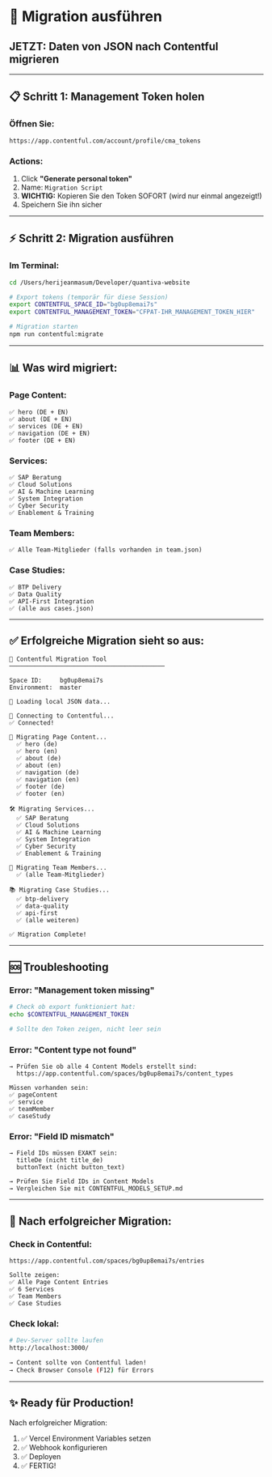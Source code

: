 # 🚀 Migration ausführen

## JETZT: Daten von JSON nach Contentful migrieren

---

## 📋 **Schritt 1: Management Token holen**

### **Öffnen Sie:**
```
https://app.contentful.com/account/profile/cma_tokens
```

### **Actions:**
1. Click **"Generate personal token"**
2. Name: `Migration Script`
3. **WICHTIG:** Kopieren Sie den Token SOFORT (wird nur einmal angezeigt!)
4. Speichern Sie ihn sicher

---

## ⚡ **Schritt 2: Migration ausführen**

### **Im Terminal:**
```bash
cd /Users/herijeanmasum/Developer/quantiva-website

# Export tokens (temporär für diese Session)
export CONTENTFUL_SPACE_ID="bg0up8emai7s"
export CONTENTFUL_MANAGEMENT_TOKEN="CFPAT-IHR_MANAGEMENT_TOKEN_HIER"

# Migration starten
npm run contentful:migrate
```

---

## 📊 **Was wird migriert:**

### **Page Content:**
```
✅ hero (DE + EN)
✅ about (DE + EN)
✅ services (DE + EN)
✅ navigation (DE + EN)
✅ footer (DE + EN)
```

### **Services:**
```
✅ SAP Beratung
✅ Cloud Solutions
✅ AI & Machine Learning
✅ System Integration
✅ Cyber Security
✅ Enablement & Training
```

### **Team Members:**
```
✅ Alle Team-Mitglieder (falls vorhanden in team.json)
```

### **Case Studies:**
```
✅ BTP Delivery
✅ Data Quality
✅ API-First Integration
✅ (alle aus cases.json)
```

---

## ✅ **Erfolgreiche Migration sieht so aus:**

```
🚀 Contentful Migration Tool
───────────────────────────────────────────

Space ID:     bg0up8emai7s
Environment:  master

📂 Loading local JSON data...

🔌 Connecting to Contentful...
✅ Connected!

📄 Migrating Page Content...
  ✅ hero (de)
  ✅ hero (en)
  ✅ about (de)
  ✅ about (en)
  ✅ navigation (de)
  ✅ navigation (en)
  ✅ footer (de)
  ✅ footer (en)

🛠️ Migrating Services...
  ✅ SAP Beratung
  ✅ Cloud Solutions
  ✅ AI & Machine Learning
  ✅ System Integration
  ✅ Cyber Security
  ✅ Enablement & Training

👥 Migrating Team Members...
  ✅ (alle Team-Mitglieder)

📚 Migrating Case Studies...
  ✅ btp-delivery
  ✅ data-quality
  ✅ api-first
  ✅ (alle weiteren)

✅ Migration Complete!
```

---

## 🆘 **Troubleshooting**

### **Error: "Management token missing"**
```bash
# Check ob export funktioniert hat:
echo $CONTENTFUL_MANAGEMENT_TOKEN

# Sollte den Token zeigen, nicht leer sein
```

### **Error: "Content type not found"**
```
→ Prüfen Sie ob alle 4 Content Models erstellt sind:
  https://app.contentful.com/spaces/bg0up8emai7s/content_types

Müssen vorhanden sein:
✅ pageContent
✅ service
✅ teamMember
✅ caseStudy
```

### **Error: "Field ID mismatch"**
```
→ Field IDs müssen EXAKT sein:
  titleDe (nicht title_de)
  buttonText (nicht button_text)
  
→ Prüfen Sie Field IDs in Content Models
→ Vergleichen Sie mit CONTENTFUL_MODELS_SETUP.md
```

---

## 🎯 **Nach erfolgreicher Migration:**

### **Check in Contentful:**
```
https://app.contentful.com/spaces/bg0up8emai7s/entries

Sollte zeigen:
✅ Alle Page Content Entries
✅ 6 Services
✅ Team Members
✅ Case Studies
```

### **Check lokal:**
```bash
# Dev-Server sollte laufen
http://localhost:3000/

→ Content sollte von Contentful laden!
→ Check Browser Console (F12) für Errors
```

---

## ✨ **Ready für Production!**

Nach erfolgreicher Migration:
1. ✅ Vercel Environment Variables setzen
2. ✅ Webhook konfigurieren
3. ✅ Deployen
4. ✅ FERTIG!




